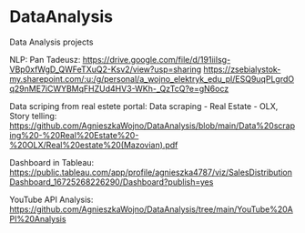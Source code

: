 # DataAnalysis
Data Analysis projects

NLP: Pan Tadeusz: https://drive.google.com/file/d/191iiIsg-VBp0xfWgD_QWFeTXuQ2-Ksv2/view?usp=sharing
https://zsebialystok-my.sharepoint.com/:u:/g/personal/a_wojno_elektryk_edu_pl/ESQ9uqPLgrdOq29nME7iCWYBMqFHZUd4HV3-WKh-_QzTcQ?e=gN6ocz

Data scriping from real estete portal:  Data scraping - Real Estate - OLX,  
   Story telling: https://github.com/AgnieszkaWojno/DataAnalysis/blob/main/Data%20scraping%20-%20Real%20Estate%20-%20OLX/Real%20estate%20(Mazovian).pdf

Dashboard in Tableau: https://public.tableau.com/app/profile/agnieszka4787/viz/SalesDistributionDashboard_16725268226290/Dashboard?publish=yes

YouTube API Analysis: https://github.com/AgnieszkaWojno/DataAnalysis/tree/main/YouTube%20API%20Analysis
